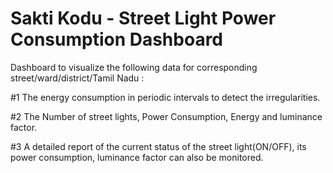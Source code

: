 Sakti Kodu - Street Light Power Consumption Dashboard
=====================================================


Dashboard to visualize the following data for corresponding street/ward/district/Tamil Nadu :

#1 The energy consumption in periodic intervals to detect the irregularities.

#2 The Number of street lights, Power Consumption, Energy and luminance factor. 

#3 A detailed report of the current status of the street light(ON/OFF), its power consumption, luminance factor can also be monitored.



